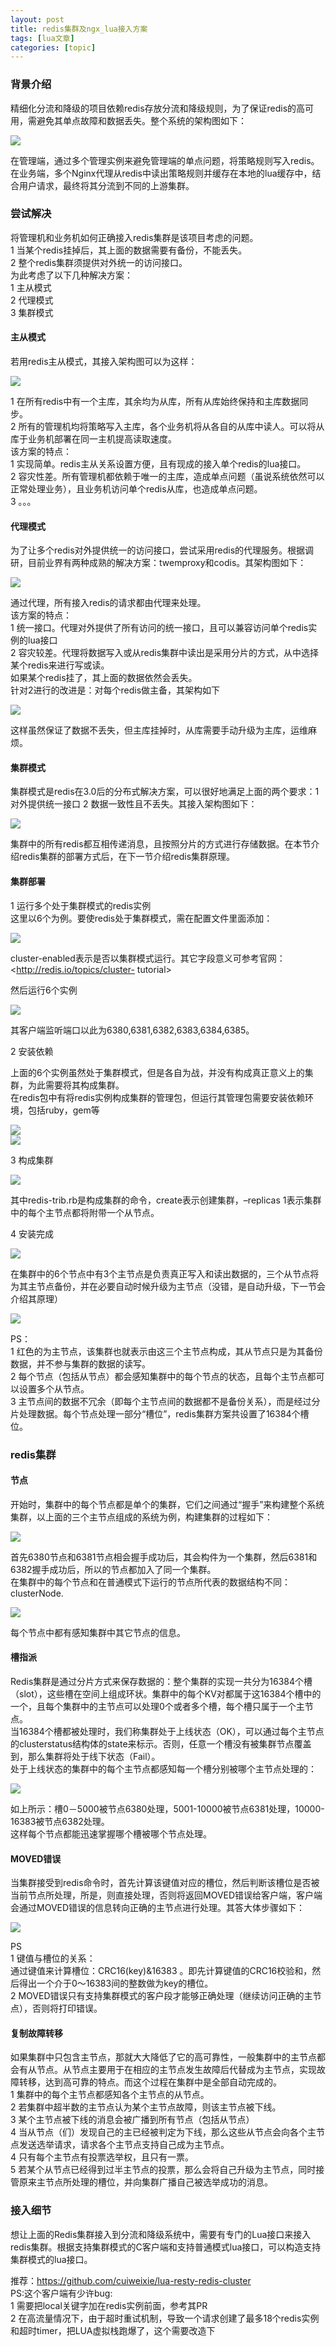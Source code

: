 ```yaml
---
layout: post
title: redis集群及ngx_lua接入方案 
tags: [lua文章]
categories: [topic]
---
```

### 背景介绍

精细化分流和降级的项目依赖redis存放分流和降级规则，为了保证redis的高可用，需避免其单点故障和数据丢失。整个系统的架构图如下：

![](https://fankeke.github.io//img/redis集群及ngx-lua接入方案/1.png)

在管理端，通过多个管理实例来避免管理端的单点问题，将策略规则写入redis。在业务端，多个Nginx代理从redis中读出策略规则并缓存在本地的lua缓存中，结合用户请求，最终将其分流到不同的上游集群。

### 尝试解决

将管理机和业务机如何正确接入redis集群是该项目考虑的问题。  
1 当某个redis挂掉后，其上面的数据需要有备份，不能丢失。  
2 整个redis集群须提供对外统一的访问接口。  
为此考虑了以下几种解决方案：  
1 主从模式  
2 代理模式  
3 集群模式

#### 主从模式

若用redis主从模式，其接入架构图可以为这样：

![](https://fankeke.github.io//img/redis集群及ngx-lua接入方案/2.png)

1 在所有redis中有一个主库，其余均为从库，所有从库始终保持和主库数据同步。  
2 所有的管理机均将策略写入主库，各个业务机将从各自的从库中读人。可以将从库于业务机部署在同一主机提高读取速度。  
该方案的特点：  
1 实现简单。redis主从关系设置方便，且有现成的接入单个redis的lua接口。  
2 容灾性差。所有管理机都依赖于唯一的主库，造成单点问题（虽说系统依然可以正常处理业务），且业务机访问单个redis从库，也造成单点问题。  
3 。。。

#### 代理模式

为了让多个redis对外提供统一的访问接口，尝试采用redis的代理服务。根据调研，目前业界有两种成熟的解决方案：twemproxy和codis。其架构图如下：

![](https://fankeke.github.io//img/redis集群及ngx-lua接入方案/3.png)

通过代理，所有接入redis的请求都由代理来处理。  
该方案的特点：  
1 统一接口。代理对外提供了所有访问的统一接口，且可以兼容访问单个redis实例的lua接口  
2 容灾较差。代理将数据写入或从redis集群中读出是采用分片的方式，从中选择某个redis来进行写或读。  
如果某个redis挂了，其上面的数据依然会丢失。  
针对2进行的改进是：对每个redis做主备，其架构如下

![](https://fankeke.github.io//img/redis集群及ngx-lua接入方案/4.png)

这样虽然保证了数据不丢失，但主库挂掉时，从库需要手动升级为主库，运维麻烦。

#### 集群模式

集群模式是redis在3.0后的分布式解决方案，可以很好地满足上面的两个要求：1 对外提供统一接口 2 数据一致性且不丢失。其接入架构图如下：

![](https://fankeke.github.io//img/redis集群及ngx-lua接入方案/5.png)

集群中的所有redis都互相传递消息，且按照分片的方式进行存储数据。在本节介绍redis集群的部署方式后，在下一节介绍redis集群原理。

#### 集群部署

1 运行多个处于集群模式的redis实例  
这里以6个为例。要使redis处于集群模式，需在配置文件里面添加：

![](https://fankeke.github.io//img/redis集群及ngx-lua接入方案/6.png)

cluster-enabled表示是否以集群模式运行。其它字段意义可参考官网：<http://redis.io/topics/cluster-
tutorial>

然后运行6个实例

![](https://fankeke.github.io//img/redis集群及ngx-lua接入方案/7.png)

其客户端监听端口以此为6380,6381,6382,6383,6384,6385。

2 安装依赖

上面的6个实例虽然处于集群模式，但是各自为战，并没有构成真正意义上的集群，为此需要将其构成集群。  
在redis包中有将redis实例构成集群的管理包，但运行其管理包需要安装依赖环境，包括ruby，gem等

![](https://fankeke.github.io//img/redis集群及ngx-lua接入方案/8.png)  
![](https://fankeke.github.io//img/redis集群及ngx-lua接入方案/9.png)

3 构成集群

![](https://fankeke.github.io//img/redis集群及ngx-lua接入方案/10.png)

其中redis-trib.rb是构成集群的命令，create表示创建集群，–replicas 1表示集群中的每个主节点都将附带一个从节点。

4 安装完成

![](https://fankeke.github.io//img/redis集群及ngx-lua接入方案/11.png)

在集群中的6个节点中有3个主节点是负责真正写入和读出数据的，三个从节点将为其主节点备份，并在必要自动时候升级为主节点（没错，是自动升级，下一节会介绍其原理）

![](https://fankeke.github.io//img/redis集群及ngx-lua接入方案/12.png)

PS：  
1 红色的为主节点，该集群也就表示由这三个主节点构成，其从节点只是为其备份数据，并不参与集群的数据的读写。  
2 每个节点（包括从节点）都会感知集群中的每个节点的状态，且每个主节点都可以设置多个从节点。  
3
主节点间的数据不冗余（即每个主节点间的数据都不是备份关系），而是经过分片处理数据。每个节点处理一部分“槽位”，redis集群方案共设置了16384个槽位。

### redis集群

#### 节点

开始时，集群中的每个节点都是单个的集群，它们之间通过“握手”来构建整个系统集群，以上面的三个主节点组成的系统为例，构建集群的过程如下：

![](https://fankeke.github.io//img/redis集群及ngx-lua接入方案/13.png)

首先6380节点和6381节点相会握手成功后，其会构件为一个集群，然后6381和6382握手成功后，所以的节点都加入了同一个集群。  
在集群中的每个节点和在普通模式下运行的节点所代表的数据结构不同：clusterNode.

![](https://fankeke.github.io//img/redis集群及ngx-lua接入方案/14.png)

每个节点中都有感知集群中其它节点的信息。

#### 槽指派

Redis集群是通过分片方式来保存数据的：整个集群的实现一共分为16384个槽（slot），这些槽在空间上组成环状。集群中的每个KV对都属于这16384个槽中的一个，且每个集群中的主节点可以处理0个或者多个槽，每个槽只属于一个主节点。  
当16384个槽都被处理时，我们称集群处于上线状态（OK），可以通过每个主节点的clusterstatus结构体的state来标示。否则，任意一个槽没有被集群节点覆盖到，那么集群将处于线下状态（Fail）。  
处于上线状态的集群中的每个主节点都感知每一个槽分别被哪个主节点处理的：

![](https://fankeke.github.io//img/redis集群及ngx-lua接入方案/15.png)

如上所示：槽0－5000被节点6380处理，5001-10000被节点6381处理，10000-16383被节点6382处理。  
这样每个节点都能迅速掌握哪个槽被哪个节点处理。

#### MOVED错误

当集群接受到redis命令时，首先计算该键值对应的槽位，然后判断该槽位是否被当前节点所处理，所是，则直接处理，否则将返回MOVED错误给客户端，客户端会通过MOVED错误的信息转向正确的主节点进行处理。其答大体步骤如下：

![](https://fankeke.github.io//img/redis集群及ngx-lua接入方案/16.png)

PS  
1 键值与槽位的关系：  
通过键值来计算槽位：CRC16(key)&16383 。即先计算键值的CRC16校验和，然后得出一个介于0～16383间的整数做为key的槽位。  
2 MOVED错误只有支持集群模式的客户段才能够正确处理（继续访问正确的主节点），否则将打印错误。

#### 复制故障转移

如果集群中只包含主节点，那就大大降低了它的高可靠性，一般集群中的主节点都会有从节点。从节点主要用于在相应的主节点发生故障后代替成为主节点，实现故障转移，达到高可靠的特点。而这个过程在集群中是全部自动完成的。  
1 集群中的每个主节点都感知各个主节点的从节点。  
2 若集群中超半数的主节点认为某个主节点故障，则该主节点被下线。  
3 某个主节点被下线的消息会被广播到所有节点（包括从节点）  
4 当从节点（们）发现自己的主已经被判定为下线，那么这些从节点会向各个主节点发送选举请求，请求各个主节点支持自己成为主节点。  
4 只有每个主节点有投票选举权，且只有一票。  
5 若某个从节点已经得到过半主节点的投票，那么会将自己升级为主节点，同时接管原来主节点所处理的槽位，并向集群广播自己被选举成功的消息。

### 接入细节

想让上面的Redis集群接入到分流和降级系统中，需要有专门的Lua接口来接入redis集群。根据支持集群模式的C客户端和支持普通模式lua接口，可以构造支持集群模式的lua接口。

推荐：<https://github.com/cuiweixie/lua-resty-redis-cluster>  
PS:这个客户端有少许bug:  
1 需要把local关键字加在redis实例前面，参考其PR  
2 在高流量情况下，由于超时重试机制，导致一个请求创建了最多18个redis实例和超时timer，把LUA虚拟栈跑爆了，这个需要改造下